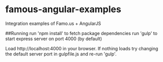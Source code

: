famous-angular-examples
=======================

Integration examples of Famo.us + AngularJS

##Running
run 'npm install' to fetch package dependencies
run 'gulp' to start express server on port 4000 (by default)

Load http://localhost:4000 in your browser. If nothing loads try changing the default server port in gulpfile.js and re-run 'gulp'.